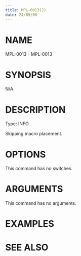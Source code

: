 ```yaml
---
title: MPL-0013(2)
date: 24/09/08
---
```


# NAME

MPL-0013 - MPL-0013

# SYNOPSIS

N/A.

# DESCRIPTION

Type: INFO

Skipping macro placement.

# OPTIONS

This command has no switches.

# ARGUMENTS

This command has no arguments.

# EXAMPLES

# SEE ALSO
